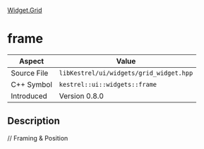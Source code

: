 [Widget.Grid](index)
# frame
| Aspect | Value |
| --- | --- |
| Source File | `libKestrel/ui/widgets/grid_widget.hpp` |
| C++ Symbol | `kestrel::ui::widgets::frame` |
| Introduced | Version 0.8.0 |
## Description
// Framing & Position
